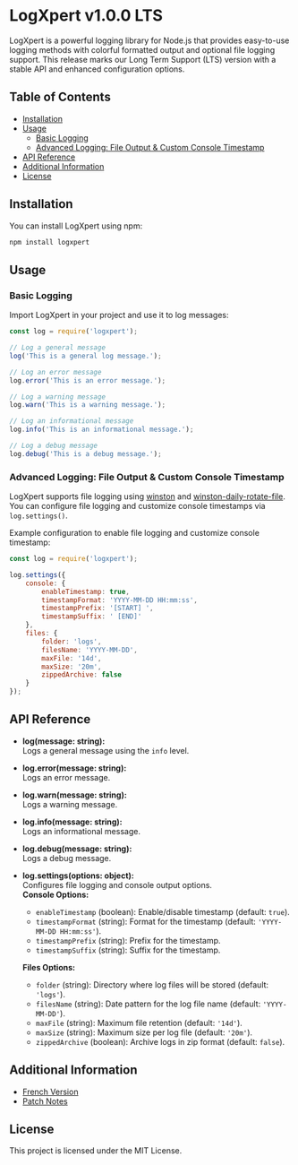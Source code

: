 # LogXpert v1.0.0 LTS

LogXpert is a powerful logging library for Node.js that provides easy-to-use logging methods with colorful formatted output and optional file logging support. This release marks our Long Term Support (LTS) version with a stable API and enhanced configuration options.

## Table of Contents
- [Installation](#installation)
- [Usage](#usage)
  - [Basic Logging](#basic-logging)
  - [Advanced Logging: File Output & Custom Console Timestamp](#advanced-logging-file-output--custom-console-timestamp)
- [API Reference](#api-reference)
- [Additional Information](#additional-information)
- [License](#license)

## Installation

You can install LogXpert using npm:

```sh
npm install logxpert
```

## Usage

### Basic Logging

Import LogXpert in your project and use it to log messages:

```js
const log = require('logxpert');

// Log a general message
log('This is a general log message.');

// Log an error message
log.error('This is an error message.');

// Log a warning message
log.warn('This is a warning message.');

// Log an informational message
log.info('This is an informational message.');

// Log a debug message
log.debug('This is a debug message.');
```

### Advanced Logging: File Output & Custom Console Timestamp

LogXpert supports file logging using [winston](https://github.com/winstonjs/winston) and [winston-daily-rotate-file](https://github.com/winstonjs/winston-daily-rotate-file). You can configure file logging and customize console timestamps via `log.settings()`.

Example configuration to enable file logging and customize console timestamp:

```js
const log = require('logxpert');

log.settings({ 
    console: { 
        enableTimestamp: true,
        timestampFormat: 'YYYY-MM-DD HH:mm:ss',
        timestampPrefix: '[START] ',
        timestampSuffix: ' [END]'
    },
    files: { 
        folder: 'logs', 
        filesName: 'YYYY-MM-DD', 
        maxFile: '14d', 
        maxSize: '20m', 
        zippedArchive: false
    }
});
```

## API Reference

- **log(message: string):**  
  Logs a general message using the `info` level.

- **log.error(message: string):**  
  Logs an error message.

- **log.warn(message: string):**  
  Logs a warning message.

- **log.info(message: string):**  
  Logs an informational message.

- **log.debug(message: string):**  
  Logs a debug message.

- **log.settings(options: object):**  
  Configures file logging and console output options.  
  **Console Options:**
  - `enableTimestamp` (boolean): Enable/disable timestamp (default: `true`).
  - `timestampFormat` (string): Format for the timestamp (default: `'YYYY-MM-DD HH:mm:ss'`).
  - `timestampPrefix` (string): Prefix for the timestamp.
  - `timestampSuffix` (string): Suffix for the timestamp.
  
  **Files Options:**
  - `folder` (string): Directory where log files will be stored (default: `'logs'`).
  - `filesName` (string): Date pattern for the log file name (default: `'YYYY-MM-DD'`).
  - `maxFile` (string): Maximum file retention (default: `'14d'`).
  - `maxSize` (string): Maximum size per log file (default: `'20m'`).
  - `zippedArchive` (boolean): Archive logs in zip format (default: `false`).

## Additional Information

- [French Version](./README.fr.md)
- [Patch Notes](./PATCHNOTE.md)

## License

This project is licensed under the MIT License.